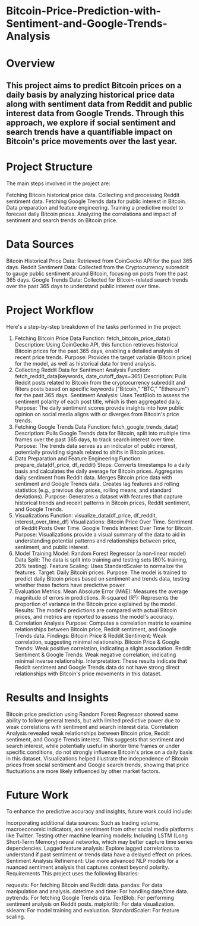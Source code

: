 # Bitcoin-Price-Prediction-with-Sentiment-and-Google-Trends-Analysis
# Overview
## This project aims to predict Bitcoin prices on a daily basis by analyzing historical price data along with sentiment data from Reddit and public interest data from Google Trends. Through this approach, we explore if social sentiment and search trends have a quantifiable impact on Bitcoin's price movements over the last year.

# Project Structure
The main steps involved in the project are:

Fetching Bitcoin historical price data.
Collecting and processing Reddit sentiment data.
Fetching Google Trends data for public interest in Bitcoin.
Data preparation and feature engineering.
Training a predictive model to forecast daily Bitcoin prices.
Analyzing the correlations and impact of sentiment and search trends on Bitcoin price.

# Data Sources
Bitcoin Historical Price Data: Retrieved from CoinGecko API for the past 365 days.
Reddit Sentiment Data: Collected from the Cryptocurrency subreddit to gauge public sentiment around Bitcoin, focusing on posts from the past 365 days.
Google Trends Data: Collected for Bitcoin-related search trends over the past 365 days to understand public interest over time.

# Project Workflow
Here's a step-by-step breakdown of the tasks performed in the project:

1. Fetching Bitcoin Price Data
Function: fetch_bitcoin_price_data()
Description: Using CoinGecko API, this function retrieves historical Bitcoin prices for the past 365 days, enabling a detailed analysis of recent price trends.
Purpose: Provides the target variable (Bitcoin price) for the model, as well as historical data for trend analysis.
2. Collecting Reddit Data for Sentiment Analysis
Function: fetch_reddit_data(keywords, date_cutoff_days=365)
Description: Pulls Reddit posts related to Bitcoin from the cryptocurrency subreddit and filters posts based on specific keywords ("Bitcoin," "BTC," "Ethereum") for the past 365 days.
Sentiment Analysis: Uses TextBlob to assess the sentiment polarity of each post title, which is then aggregated daily.
Purpose: The daily sentiment scores provide insights into how public opinion on social media aligns with or diverges from Bitcoin's price trends.
3. Fetching Google Trends Data
Function: fetch_google_trends_data()
Description: Pulls Google Trends data for Bitcoin, split into multiple time frames over the past 365 days, to track search interest over time.
Purpose: The trends data serves as an indicator of public interest, potentially providing signals related to shifts in Bitcoin prices.
4. Data Preparation and Feature Engineering
Function: prepare_data(df_price, df_reddit)
Steps:
Converts timestamps to a daily basis and calculates the daily average for Bitcoin prices.
Aggregates daily sentiment from Reddit data.
Merges Bitcoin price data with sentiment and Google Trends data.
Creates lag features and rolling statistics (e.g., previous day prices, rolling means, and standard deviations).
Purpose: Generates a dataset with features that capture historical trends and recent patterns in Bitcoin prices, Reddit sentiment, and Google Trends.
5. Visualizations
Function: visualize_data(df_price, df_reddit, interest_over_time_df)
Visualizations:
Bitcoin Price Over Time.
Sentiment of Reddit Posts Over Time.
Google Trends Interest Over Time for Bitcoin.
Purpose: Visualizations provide a visual summary of the data to aid in understanding potential patterns and relationships between price, sentiment, and public interest.
6. Model Training
Model: Random Forest Regressor (a non-linear model)
Data Split: The data is split into training and testing sets (80% training, 20% testing).
Feature Scaling: Uses StandardScaler to normalize the features.
Target: Daily Bitcoin prices.
Purpose: The model is trained to predict daily Bitcoin prices based on sentiment and trends data, testing whether these factors have predictive power.
7. Evaluation
Metrics:
Mean Absolute Error (MAE): Measures the average magnitude of errors in predictions.
R-squared (R²): Represents the proportion of variance in the Bitcoin price explained by the model.
Results: The model's predictions are compared with actual Bitcoin prices, and metrics are reported to assess the model's accuracy.
8. Correlation Analysis
Purpose: Computes a correlation matrix to examine relationships between Bitcoin price, Reddit sentiment, and Google Trends data.
Findings:
Bitcoin Price & Reddit Sentiment: Weak correlation, suggesting minimal relationship.
Bitcoin Price & Google Trends: Weak positive correlation, indicating a slight association.
Reddit Sentiment & Google Trends: Weak negative correlation, indicating minimal inverse relationship.
Interpretation: These results indicate that Reddit sentiment and Google Trends data do not have strong direct relationships with Bitcoin's price movements in this dataset.

# Results and Insights
Bitcoin price prediction using Random Forest Regressor showed some ability to follow general trends, but with limited predictive power due to weak correlations with sentiment and search interest data.
Correlation Analysis revealed weak relationships between Bitcoin price, Reddit sentiment, and Google Trends interest. This suggests that sentiment and search interest, while potentially useful in shorter time frames or under specific conditions, do not strongly influence Bitcoin's price on a daily basis in this dataset.
Visualizations helped illustrate the independence of Bitcoin prices from social sentiment and Google search trends, showing that price fluctuations are more likely influenced by other market factors.

# Future Work
To enhance the predictive accuracy and insights, future work could include:

Incorporating additional data sources: Such as trading volume, macroeconomic indicators, and sentiment from other social media platforms like Twitter.
Testing other machine learning models: Including LSTM (Long Short-Term Memory) neural networks, which may better capture time series dependencies.
Lagged feature analysis: Explore lagged correlations to understand if past sentiment or trends data have a delayed effect on prices.
Sentiment Analysis Refinement: Use more advanced NLP models for a nuanced sentiment analysis that captures context beyond polarity.
Requirements
This project uses the following libraries:

requests: For fetching Bitcoin and Reddit data.
pandas: For data manipulation and analysis.
datetime and time: For handling date/time data.
pytrends: For fetching Google Trends data.
TextBlob: For performing sentiment analysis on Reddit posts.
matplotlib: For data visualization.
sklearn: For model training and evaluation.
StandardScaler: For feature scaling.
